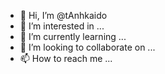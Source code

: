 - 👋 Hi, I’m @tAnhkaido
- 👀 I’m interested in ...
- 🌱 I’m currently learning ...
- 💞️ I’m looking to collaborate on ...
- 📫 How to reach me ...

<!---
tAnhkaido/tAnhkaido is a ✨ special ✨ repository because its `README.md` (this file) appears on your GitHub profile.
You can click the Preview link to take a look at your changes.
--->
